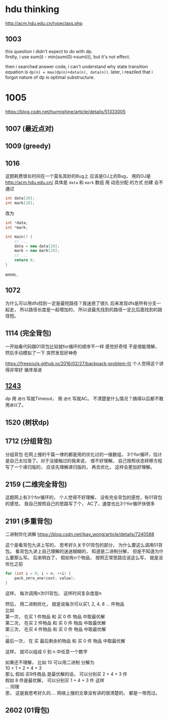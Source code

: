 # hdu thinking
http://acm.hdu.edu.cn/typeclass.php

## 1003
this question i didn't expect to do with dp. <br/>
firstly, i use sum(i) - min(sum(0)->sum(i)), but it's not effect.

then i searched answer code, i can't understand why state transition equation is
`dp(n) = max(dp(n)+data(n), data(n))`.
later, i reaziled that i forgot nature of dp is optimal substructure.

# 1005
https://blog.csdn.net/hurmishine/article/details/51333005

## 1007 (最近点对)

## 1009 (greedy)

## 1016
这题耗费很长时间在一个莫名其妙的Bug上
应该是OJ上的Bug， 用的OJ是 http://acm.hdu.edu.cn/
具体是
`data` 和 `mark` 数组 用 动态分配 的方式 创建 会不通过
```c++
int data[20];
int mark[20];
```
改为
```c++
int *data;
int *mark;

int main() {
    // ...
    data = new data[20];
    mark = new mark[20];
    // ...
    return 0;
}
```
emm..

## 1072
为什么可以用dfs找到一定是最短路径？我迷惑了很久
后来发现dfs是所有分支一起走， 所以路径长度是一起增加的，
所以说最先找到的路径一定比后面找到的路径短。

## 1114 (完全背包)
一开始看代码跟01背包比较就for循环的顺序不一样 感觉好奇怪 不是很能理解，
然后手动模拟了一下 突然发现好神奇

https://freesouls.github.io/2016/02/27/backpack-problem-II/
个人觉得这个讲得非常好 循序渐进

## [1243](#head)
dp 用 `递归` 写就Timeout， 用 `迭代` 写就AC。
不清楚是什么情况？搞得以后都不敢用`递归`了。

## 1520 (树状dp)

## 1712 (分组背包)
分组背包 在网上搜的千篇一律的都是用的优化过的一维数组， 3个for循环，估计是自己太垃圾了。对于没接触过的我来说， 很不好理解。
自己按照状态转移方程写了一个递归版的， 应该先理解递归版的， 再去优化， 这样会更加好理解。

## 2159 (二维完全背包)
这题网上有3个for循环的， 个人觉得不好理解， 没有完全背包的感觉，有01背包的感觉。
我自己按照自己的思路写了个， AC了，速度也比3个for循环快很多

## 2191 (多重背包)
二进制优化讲解 https://blog.csdn.net/jkay_wong/article/details/7240588

这个是看背包九讲上写的， 思考好久关于01背包的部分， 为什么要这么调用01背包。
看背包九讲上自己理解的迷迷糊糊的， 知道是二进制分解， 但是不知道为什么要那么写。
后来明白了， 假如有n个物品， 按照正常思路应该这么写， 就是没优化之前
```c++
for (int i = 0; i < n; ++i) {
    pack_zero_one(cost, value);
}
```
这样， 每次调用n次01背包， 这样时间复杂度是n

然后， 用二进制优化， 就是说每次可以买1, 2, 4, 8 ... 件物品 <br>
比如 <br>
第一次， 在买 1 件物品 和 买 0 件 物品 中取最优解 <br>
第二次， 在买 2 件物品 和 买 0 件 物品 中取最优解 <br>
第三次， 在买 4 件物品 和 买 0 件 物品 中取最优解 <br>
... <br>
最后一次， 在 买 最后剩余的物品 和 买 0 件 物品 中取最优解 <br>

这样， 就可以组成 0 到 n 中任意一个数字

如果还不理解， 比如 10 可以用二进制 分解为 <br>
10 = 1 + 2 + 4 + 3 <br>
那么 假如 买9件商品 是最优解的话， 可以分别买 2 + 4 + 3 件 <br>
假如 8 件是最优解， 可以分别买 1 + 4 + 3 件 这样 <br>
... 同理 <br>
恩， 这是我思考好久的.... 网络上搜的文章没有讲的很清楚的， 都是一带而过。


## 2602 (01背包)

